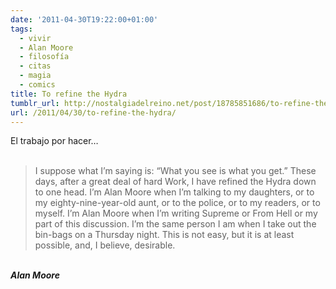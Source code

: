 ```yaml
---
date: '2011-04-30T19:22:00+01:00'
tags:
  - vivir
  - Alan Moore
  - filosofía
  - citas
  - magia
  - comics
title: To refine the Hydra
tumblr_url: http://nostalgiadelreino.net/post/18785851686/to-refine-the-hydra
url: /2011/04/30/to-refine-the-hydra/
---
```


<p>El trabajo por hacer&hellip;<br/><br/></p><blockquote>I suppose what I&rsquo;m saying is: &ldquo;What you see is what you get.&rdquo; These days, after a great deal of hard Work, I have refined the Hydra down to one head. I&rsquo;m Alan Moore when I&rsquo;m talking to my daughters, or to my eighty-nine-year-old aunt, or to the police, or to my readers, or to myself. I&rsquo;m Alan Moore when I&rsquo;m writing Supreme or From Hell or my part of this discussion. I&rsquo;m the same person I am when I take out the bin-bags on a Thursday night. This is not easy, but it is at least possible, and, I believe, desirable.<br/></blockquote><br/><em><strong>Alan Moore</strong></em><div class="blogger-post-footer"><img width="1" height="1" src="https://blogger.googleusercontent.com/tracker/1180118427259117074-5708293370093982240?l=nostalgiadelreino.blogspot.com" alt=""/></div>